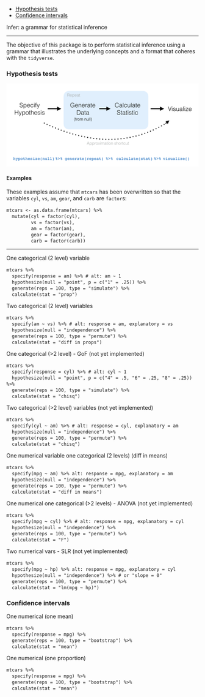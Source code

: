 
-   [Hypothesis tests](#hypothesis-tests)
-   [Confidence intervals](#confidence-intervals)

Infer: a grammar for statistical inference

------------------------------------------------------------------------

The objective of this package is to perform statistical inference using a grammar that illustrates the underlying concepts and a format that coheres with the `tidyverse`.

### Hypothesis tests

![h-test diagram](figs/ht-diagram.png)

#### Examples

These examples assume that `mtcars` has been overwritten so that the variables `cyl`, `vs`, `am`, `gear`, and `carb` are `factor`s:

    mtcars <- as.data.frame(mtcars) %>%
      mutate(cyl = factor(cyl),
             vs = factor(vs),
             am = factor(am),
             gear = factor(gear),
             carb = factor(carb))

------------------------------------------------------------------------

One categorical (2 level) variable

    mtcars %>%
      specify(response = am) %>% # alt: am ~ 1
      hypothesize(null = "point", p = c("1" = .25)) %>% 
      generate(reps = 100, type = "simulate") %>% 
      calculate(stat = "prop")

Two categorical (2 level) variables

    mtcars %>%
      specify(am ~ vs) %>% # alt: response = am, explanatory = vs
      hypothesize(null = "independence") %>%
      generate(reps = 100, type = "permute") %>%
      calculate(stat = "diff in props")

One categorical (&gt;2 level) - GoF (not yet implemented)

    mtcars %>%
      specify(response = cyl) %>% # alt: cyl ~ 1
      hypothesize(null = "point", p = c("4" = .5, "6" = .25, "8" = .25)) %>%
      generate(reps = 100, type = "simulate") %>%
      calculate(stat = "chisq")

Two categorical (&gt;2 level) variables (not yet implemented)

    mtcars %>%
      specify(cyl ~ am) %>% # alt: response = cyl, explanatory = am
      hypothesize(null = "independence") %>%
      generate(reps = 100, type = "permute") %>%
      calculate(stat = "chisq")

One numerical variable one categorical (2 levels) (diff in means)

    mtcars %>%
      specify(mpg ~ am) %>% alt: response = mpg, explanatory = am
      hypothesize(null = "independence") %>%
      generate(reps = 100, type = "permute") %>%
      calculate(stat = "diff in means")

One numerical one categorical (&gt;2 levels) - ANOVA (not yet implemented)

    mtcars %>%
      specify(mpg ~ cyl) %>% # alt: response = mpg, explanatory = cyl
      hypothesize(null = "independence") %>%
      generate(reps = 100, type = "permute") %>%
      calculate(stat = "F")

Two numerical vars - SLR (not yet implemented)

    mtcars %>%
      specify(mpg ~ hp) %>% alt: response = mpg, explanatory = cyl
      hypothesize(null = "independence") %>% # or "slope = 0"
      generate(reps = 100, type = "permute") %>%
      calculate(stat = "lm(mpg ~ hp)")

### Confidence intervals

One numerical (one mean)

    mtcars %>%
      specify(response = mpg) %>%
      generate(reps = 100, type = "bootstrap") %>%
      calculate(stat = "mean")

One numerical (one proportion)

    mtcars %>%
      specify(response = mpg) %>%
      generate(reps = 100, type = "bootstrap") %>%
      calculate(stat = "mean")
